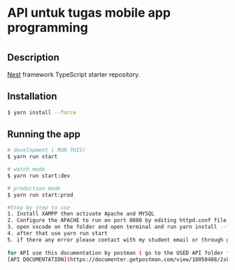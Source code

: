 <h1> API untuk tugas mobile app programming <h1>

## Description

[Nest](https://github.com/nestjs/nest) framework TypeScript starter repository.

## Installation

```bash
$ yarn install --force
```

## Running the app

```bash
# development ( RUN THIS)
$ yarn run start

# watch mode
$ yarn run start:dev

# production mode
$ yarn run start:prod

#Step by step to use
1. Install XAMPP then activate Apache and MYSQL
2. Configure the APACHE to run on port 8080 by editing httpd.conf file  otherwise this doesnt work
3. open vscode on the folder and open terminal and run yarn install --force to override any dependency conflict
4. after that use yarn run start
5. if there any error please contact with my student email or through group leader
  
for API use this documentation by postman ( go to the USED API folder for API in used )
[API DOCUMENTATION](https://documenter.getpostman.com/view/18050488/2s8YzL56u8 )
  
